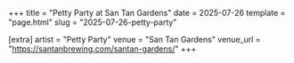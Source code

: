 +++
title = "Petty Party at San Tan Gardens"
date = 2025-07-26
template = "page.html"
slug = "2025-07-26-petty-party"

[extra]
artist = "Petty Party"
venue = "San Tan Gardens"
venue_url = "https://santanbrewing.com/santan-gardens/"
+++
